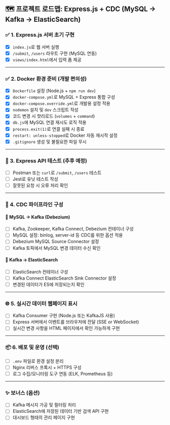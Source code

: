## 🗺️ 프로젝트 로드맵: Express.js + CDC (MySQL → Kafka → ElasticSearch)

### ✅ 1. Express.js 서버 초기 구현
- [x] `index.js`로 웹 서버 실행
- [x] `/submit`, `/users` 라우트 구현 (MySQL 연동)
- [x] `views/index.html`에서 입력 폼 제공

---

### ✅ 2. Docker 환경 준비 (개발 편의성)
- [x] `Dockerfile` 설정 (Node.js + `npm run dev`)
- [x] `docker-compose.yml`로 MySQL + Express 통합 구성
- [x] `docker-compose.override.yml`로 개발용 설정 적용
- [x] `nodemon` 설치 및 `dev` 스크립트 작성
- [x] 코드 변경 시 핫리로드 (`volumes` + `command`)
- [x] `db.js`에 MySQL 연결 재시도 로직 적용
- [x] `process.exit(1)`로 연결 실패 시 종료
- [x] `restart: unless-stopped`로 Docker 자동 재시작 설정
- [x] `.gitignore` 생성 및 불필요한 파일 무시

---

### 🧪 3. Express API 테스트 (추후 예정)
- [ ] Postman 또는 `curl`로 `/submit`, `/users` 테스트
- [ ] Jest로 유닛 테스트 작성
- [ ] 잘못된 요청 시 오류 처리 확인

---

### 🚧 4. CDC 파이프라인 구성
#### 🔹 MySQL → Kafka (Debezium)
- [ ] Kafka, Zookeeper, Kafka Connect, Debezium 컨테이너 구성
- [ ] MySQL 설정: binlog, server-id 등 CDC를 위한 옵션 적용
- [ ] Debezium MySQL Source Connector 설정
- [ ] Kafka 토픽에서 MySQL 변경 데이터 수신 확인

#### 🔹 Kafka → ElasticSearch
- [ ] ElasticSearch 컨테이너 구성
- [ ] Kafka Connect ElasticSearch Sink Connector 설정
- [ ] 변경된 데이터가 ES에 저장되는지 확인

---

### 🌐 5. 실시간 데이터 웹페이지 표시
- [ ] Kafka Consumer 구현 (Node.js 또는 KafkaJS 사용)
- [ ] Express 서버에서 이벤트를 브라우저에 전달 (SSE or WebSocket)
- [ ] 실시간 변경 사항을 HTML 페이지에서 확인 가능하게 구현

---

### 📦 6. 배포 및 운영 (선택)
- [ ] `.env` 파일로 환경 설정 분리
- [ ] Nginx 리버스 프록시 + HTTPS 구성
- [ ] 로그 수집/모니터링 도구 연동 (ELK, Prometheus 등)

---

### ✨ 보너스 (옵션)
- [ ] Kafka 메시지 가공 및 필터링 처리
- [ ] ElasticSearch에 저장된 데이터 기반 검색 API 구현
- [ ] 대시보드 형태의 관리 페이지 구현
